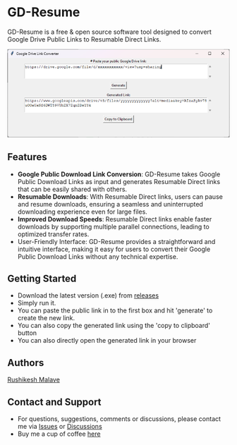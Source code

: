 # GD-Resume

GD-Resume is a free & open source software tool designed to convert Google Drive Public Links to Resumable Direct Links.  
  
<img src=https://raw.githubusercontent.com/Rushikesh-Malave-175/GD-Resume/main/Screenshot.png>
  
## Features    
* **Google Public Download Link Conversion**: GD-Resume takes Google Public Download Links as input and generates Resumable Direct links that can be easily shared with others.  
* **Resumable Downloads**: With Resumable Direct links, users can pause and resume downloads, ensuring a seamless and uninterrupted downloading experience even for large files.  
* **Improved Download Speeds**: Resumable Direct links enable faster downloads by supporting multiple parallel connections, leading to optimized transfer rates.  
* User-Friendly Interface: GD-Resume provides a straightforward and intuitive interface, making it easy for users to convert their Google Public Download Links without any technical expertise.  
  
## Getting Started  
* Download the latest version (.exe) from [releases](https://github.com/Rushikesh-Malave-175/GD-Resume/releases/latest)  
* Simply run it.  
* You can paste the public link in to the first box and hit 'generate' to create the new link.  
* You can also copy the generated link using the 'copy to clipboard' button  
* You can also directly open the generated link in your browser
  
## Authors  
[Rushikesh Malave](https://github.com/Rushikesh-Malave-175)  

## Contact and Support
* For questions, suggestions, comments or discussions, please contact me via [Issues](https://github.com/Rushikesh-Malave-175/GD-Resume/issues) or [Discussions](https://github.com/Rushikesh-Malave-175/GD-Resume/discussions) 
* Buy me a cup of coffee [here](https://www.buymeacoffee.com/rushikesh_m_175)
